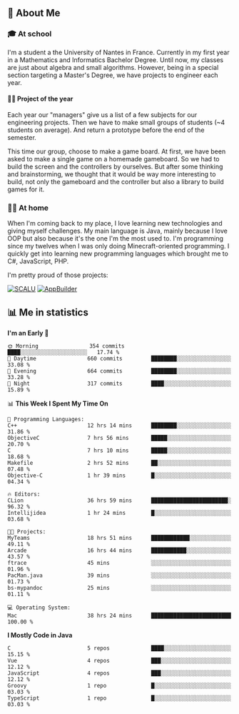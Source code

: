 ## 👀 About Me

### 🎓 At school

I'm a student a the University of Nantes in France. Currently in my first year in a Mathematics and Informatics Bachelor Degree. Until now, my classes are just about algebra and small algorithms. However, being in a special section targeting a Master's Degree, we have projects to engineer each year. 

#### 🔧🔬 Project of the year

Each year our "managers" give us a list of a few subjects for our engineering projects. Then we have to make small groups of students (~4 students on average). And return a prototype before the end of the semester.

This time our group, choose to make a game board. At first, we have been asked to make a single game on a homemade gameboard. So we had to build the screen and the controllers by ourselves. 
But after some thinking and brainstorming, we thought that it would be way more interesting to build, not only the gameboard and the controller but also a library to build games for it.

### 👨‍💻 At home

When I'm coming back to my place, I love learning new technologies and giving myself challenges. My main language is Java, mainly because I love OOP but also because it's the one I'm the most used to. I'm programming since my twelves when I was only doing Minecraft-oriented programming.  I quickly get into learning new programming languages which brought me to C#, JavaScript, PHP. 

I'm pretty proud of those projects:

[![SCALU](https://github-readme-stats.vercel.app/api/pin?username=renardfute&repo=SCALU)](https://github.com/renardfute/scalu)
[![AppBuilder](https://github-readme-stats.vercel.app/api/pin?username=pulsedev2&repo=AppBuilder)](https://github.com/pulsedev2/AppBuilder)

## 📊 Me in statistics
<!--START_SECTION:waka-->
**I'm an Early 🐤** 

```text
🌞 Morning                354 commits         ████░░░░░░░░░░░░░░░░░░░░░   17.74 % 
🌆 Daytime                660 commits         ████████░░░░░░░░░░░░░░░░░   33.08 % 
🌃 Evening                664 commits         ████████░░░░░░░░░░░░░░░░░   33.28 % 
🌙 Night                  317 commits         ████░░░░░░░░░░░░░░░░░░░░░   15.89 % 
```


📊 **This Week I Spent My Time On** 

```text
💬 Programming Languages: 
C++                      12 hrs 14 mins      ████████░░░░░░░░░░░░░░░░░   31.86 % 
ObjectiveC               7 hrs 56 mins       █████░░░░░░░░░░░░░░░░░░░░   20.70 % 
C                        7 hrs 10 mins       █████░░░░░░░░░░░░░░░░░░░░   18.68 % 
Makefile                 2 hrs 52 mins       ██░░░░░░░░░░░░░░░░░░░░░░░   07.48 % 
Objective-C              1 hr 39 mins        █░░░░░░░░░░░░░░░░░░░░░░░░   04.34 % 

🔥 Editors: 
CLion                    36 hrs 59 mins      ████████████████████████░   96.32 % 
Intellijidea             1 hr 24 mins        █░░░░░░░░░░░░░░░░░░░░░░░░   03.68 % 

🐱‍💻 Projects: 
MyTeams                  18 hrs 51 mins      ████████████░░░░░░░░░░░░░   49.11 % 
Arcade                   16 hrs 44 mins      ███████████░░░░░░░░░░░░░░   43.57 % 
ftrace                   45 mins             ░░░░░░░░░░░░░░░░░░░░░░░░░   01.96 % 
PacMan.java              39 mins             ░░░░░░░░░░░░░░░░░░░░░░░░░   01.73 % 
bs-mypandoc              25 mins             ░░░░░░░░░░░░░░░░░░░░░░░░░   01.11 % 

💻 Operating System: 
Mac                      38 hrs 24 mins      █████████████████████████   100.00 % 
```

**I Mostly Code in Java** 

```text
C                        5 repos             ████░░░░░░░░░░░░░░░░░░░░░   15.15 % 
Vue                      4 repos             ███░░░░░░░░░░░░░░░░░░░░░░   12.12 % 
JavaScript               4 repos             ███░░░░░░░░░░░░░░░░░░░░░░   12.12 % 
Groovy                   1 repo              █░░░░░░░░░░░░░░░░░░░░░░░░   03.03 % 
TypeScript               1 repo              █░░░░░░░░░░░░░░░░░░░░░░░░   03.03 % 
```




<!--END_SECTION:waka-->
